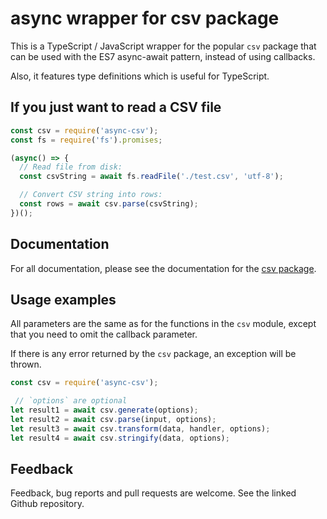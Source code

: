 # async wrapper for csv package #

This is a TypeScript / JavaScript wrapper for the popular `csv` package that
can be used with the ES7 async-await pattern, instead of using callbacks.

Also, it features type definitions which is useful for TypeScript.

## If you just want to read a CSV file ##

```js
const csv = require('async-csv');
const fs = require('fs').promises;

(async() => {
  // Read file from disk:
  const csvString = await fs.readFile('./test.csv', 'utf-8');

  // Convert CSV string into rows:
  const rows = await csv.parse(csvString);
})();
```

## Documentation ##

For all documentation, please see the documentation for the [csv package](https://www.npmjs.com/package/csv).

## Usage examples ##

All parameters are the same as for the functions in the `csv` module, except that you need to omit the callback parameter.

If there is any error returned by the `csv` package, an exception will be thrown.

```js
const csv = require('async-csv');

 // `options` are optional
let result1 = await csv.generate(options);
let result2 = await csv.parse(input, options);
let result3 = await csv.transform(data, handler, options);
let result4 = await csv.stringify(data, options);
```

## Feedback ##

Feedback, bug reports and pull requests are welcome. See the linked Github repository.
